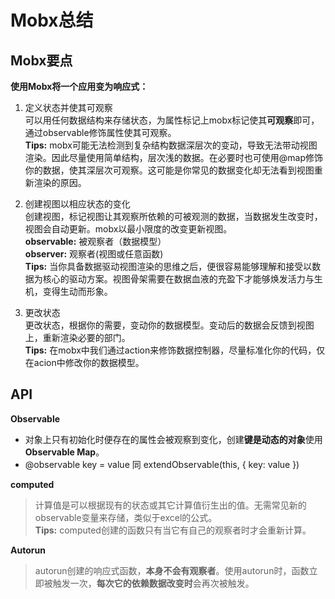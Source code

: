 # Mobx总结

## Mobx要点

**使用Mobx将一个应用变为响应式：**

1. 定义状态并使其可观察  
可以用任何数据结构来存储状态，为属性标记上mobx标记使其**可观察**即可，通过observable修饰属性使其可观察。  
**Tips:** mobx可能无法检测到复杂结构数据深层次的变动，导致无法带动视图渲染。因此尽量使用简单结构，层次浅的数据。在必要时也可使用@map修饰你的数据，使其深层次可观察。这可能是你常见的数据变化却无法看到视图重新渲染的原因。

2. 创建视图以相应状态的变化  
创建视图，标记视图让其观察所依赖的可被观测的数据，当数据发生改变时，视图会自动更新。mobx以最小限度的改变更新视图。  
**observable:** 被观察者（数据模型）  
**observer:** 观察者(视图或任意函数)  
**Tips:** 当你具备数据驱动视图渲染的思维之后，便很容易能够理解和接受以数据为核心的驱动方案。视图骨架需要在数据血液的充盈下才能够焕发活力与生机，变得生动而形象。  

3. 更改状态  
更改状态，根据你的需要，变动你的数据模型。变动后的数据会反馈到视图上，重新渲染必要的部门。  
**Tips:** 在mobx中我们通过action来修饰数据控制器，尽量标准化你的代码，仅在acion中修改你的数据模型。

## API

**Observable**  
* 对象上只有初始化时便存在的属性会被观察到变化，创建**键是动态的对象**使用**Observable Map**。
* @observable key = value 同 extendObservable(this, { key: value })  

**computed**  
>计算值是可以根据现有的状态或其它计算值衍生出的值。无需常见新的observable变量来存储，类似于excel的公式。  
**Tips:** computed创建的函数只有当它有自己的观察者时才会重新计算。

**Autorun**
>autorun创建的响应式函数，**本身不会有观察者**。使用autorun时，函数立即被触发一次，**每次它的依赖数据改变时**会再次被触发。
